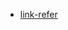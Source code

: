 - [link-refer](https://mp.weixin.qq.com/mp/appmsgalbum?__biz=MzI0MTUwOTgyOQ==&action=getalbum&album_id=1907899736917884936)

